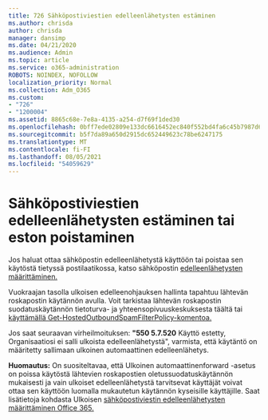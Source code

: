 ```yaml
---
title: 726 Sähköpostiviestien edelleenlähetysten estäminen
ms.author: chrisda
author: chrisda
manager: dansimp
ms.date: 04/21/2020
ms.audience: Admin
ms.topic: article
ms.service: o365-administration
ROBOTS: NOINDEX, NOFOLLOW
localization_priority: Normal
ms.collection: Adm_O365
ms.custom:
- "726"
- "1200004"
ms.assetid: 8865c68e-7e8a-4135-a254-d7f69f1ded30
ms.openlocfilehash: 0bff7ede02809e133dc6616452ec840f552bd4fa6c45b7987d6455b2a9ba49bf
ms.sourcegitcommit: b5f7da89a650d2915dc652449623c78be6247175
ms.translationtype: MT
ms.contentlocale: fi-FI
ms.lasthandoff: 08/05/2021
ms.locfileid: "54059629"
---
```

# <a name="blocking-or-unblocking-email-forwarding"></a>Sähköpostiviestien edelleenlähetysten estäminen tai eston poistaminen

Jos haluat ottaa sähköpostin edelleenlähetystä käyttöön tai poistaa sen käytöstä tietyssä postilaatikossa, katso sähköpostin [edelleenlähetysten määrittäminen.](https://docs.microsoft.com/microsoft-365/admin/email/configure-email-forwarding)

Vuokraajan tasolla ulkoisen edelleenohjauksen hallinta tapahtuu lähtevän roskapostin käytännön avulla. Voit tarkistaa lähtevän roskapostin suodatuskäytännön [](https://protection.office.com/antispam) tietoturva- ja yhteensopivuuskeskuksesta täältä tai [käyttämällä Get-HostedOutboundSpamFilterPolicy-komentoa.](https://docs.microsoft.com/powershell/module/exchange/get-hostedoutboundspamfilterpolicy)

Jos saat seuraavan virheilmoituksen: **"550 5.7.520** Käyttö estetty, Organisaatiosi ei salli ulkoista edelleenlähetystä", varmista, että käytäntö on määritetty sallimaan ulkoinen automaattinen edelleenlähetys.

**Huomautus:** On suositeltavaa, että Ulkoinen automaattinenforward -asetus on poissa käytöstä lähtevien roskapostien oletussuodatuskäytännön mukaisesti ja vain ulkoiset edelleenlähetystä tarvitsevat käyttäjät voivat ottaa sen käyttöön luomalla mukautetun käytännön kyseisille käyttäjille. Saat lisätietoja kohdasta Ulkoisen [sähköpostiviestin edelleenlähetysten määrittäminen Office 365.](https://docs.microsoft.com/microsoft-365/security/office-365-security/external-email-forwarding)